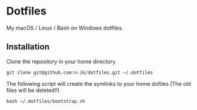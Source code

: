 #  Dotfiles
My macOS / Linux / Bash on Windows dotfiles. 

## Installation
Clone the repository in your home directory

```
git clone git@github.com:n-ik/dotfiles.git ~/.dotfiles
```

The following script will create the symlinks to your home dofiles (The old files will be deleted!!)

```
bash ~/.dotfiles/bootstrap.sh
```
